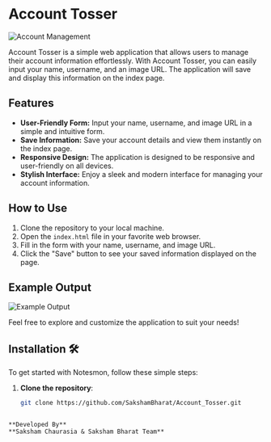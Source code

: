 # Account Tosser

![Account Management](https://miro.medium.com/v2/resize:fit:3804/format:webp/1*Pjml9-K_nkQxa0YrGZusNw.gif)

Account Tosser is a simple web application that allows users to manage their account information effortlessly. With Account Tosser, you can easily input your name, username, and an image URL. The application will save and display this information on the index page.

## Features

- **User-Friendly Form:** Input your name, username, and image URL in a simple and intuitive form.
- **Save Information:** Save your account details and view them instantly on the index page.
- **Responsive Design:** The application is designed to be responsive and user-friendly on all devices.
- **Stylish Interface:** Enjoy a sleek and modern interface for managing your account information.

## How to Use

1. Clone the repository to your local machine.
2. Open the `index.html` file in your favorite web browser.
3. Fill in the form with your name, username, and image URL.
4. Click the "Save" button to see your saved information displayed on the page.

## Example Output

![Example Output](https://media.istockphoto.com/id/1354411899/photo/unrecognizable-man-uses-banking-app.jpg?s=1024x1024&w=is&k=20&c=6bmJGAXfW-EdsoLCbQidjhaJy0VpcH4YTsD6yxjML6U=)

Feel free to explore and customize the application to suit your needs!
## Installation 🛠️
To get started with Notesmon, follow these simple steps:

1. **Clone the repository**:
   ```sh
   git clone https://github.com/SakshamBharat/Account_Tosser.git

```

**Developed By**
**Saksham Chaurasia & Saksham Bharat Team**
